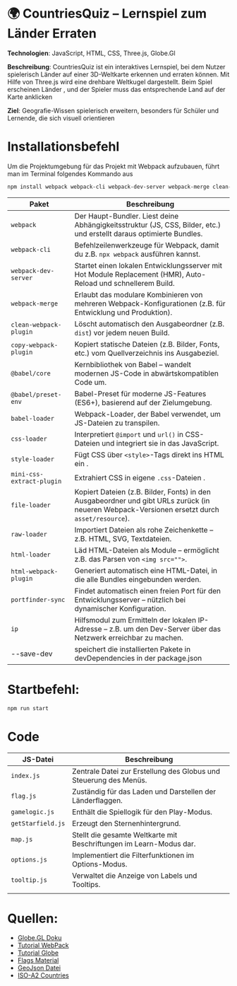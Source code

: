 # 🌍 CountriesQuiz – Lernspiel zum Länder Erraten
**Technologien**: JavaScript, HTML, CSS, Three.js, Globe.Gl

**Beschreibung**:
CountriesQuiz ist ein interaktives Lernspiel, bei dem Nutzer spielerisch Länder auf einer 3D-Weltkarte erkennen und erraten können. Mit Hilfe von Three.js wird eine drehbare Weltkugel dargestellt. Beim Spiel erscheinen Länder , und der Spieler muss das entsprechende Land auf der Karte anklicken

**Ziel**:
Geografie-Wissen spielerisch erweitern, besonders für Schüler und Lernende, die sich visuell orientieren

#  Installationsbefehl
Um die Projektumgebung für das Projekt mit Webpack aufzubauen, führt man im Terminal folgendes Kommando aus

```bash
npm install webpack webpack-cli webpack-dev-server webpack-merge clean-webpack-plugin copy-webpack-plugin @babel/core @babel/preset-env babel-loader css-loader file-loader html-loader html-webpack-plugin mini-css-extract-plugin portfinder-sync raw-loader style-loader ip --save-dev
```

 
| Paket                  | Beschreibung                                                                                                         |
|------------------------|----------------------------------------------------------------------------------------------------------------------|
| `webpack`              | Der Haupt-Bundler. Liest deine Abhängigkeitsstruktur (JS, CSS, Bilder, etc.) und erstellt daraus optimierte Bundles. |
| `webpack-cli`          | Befehlzeilenwerkzeuge für Webpack, damit du z.B. `npx webpack` ausführen kannst.                                     |
| `webpack-dev-server`   | Startet einen lokalen Entwicklungsserver mit Hot Module Replacement (HMR), Auto-Reload und schnellerem Build.        |
| `webpack-merge`        | Erlaubt das modulare Kombinieren von mehreren Webpack-Konfigurationen (z.B. für Entwicklung und Produktion).         |
| `clean-webpack-plugin` | Löscht automatisch den Ausgabeordner (z.B. `dist`) vor jedem neuen Build.                                            |
| `copy-webpack-plugin`  | Kopiert statische Dateien (z.B. Bilder, Fonts, etc.) vom Quellverzeichnis ins Ausgabeziel.                           |
| `@babel/core`       | Kernbibliothek von Babel – wandelt modernen JS-Code in abwärtskompatiblen Code um. |
| `@babel/preset-env` | Babel-Preset für moderne JS-Features (ES6+), basierend auf der Zielumgebung.       |
| `babel-loader`      | Webpack-Loader, der Babel verwendet, um JS-Dateien zu transpilen.                  |
| `css-loader`              | Interpretiert `@import` und `url()` in CSS-Dateien und integriert sie in das JavaScript. |
| `style-loader`            | Fügt CSS über `<style>`-Tags direkt ins HTML ein .         |
| `mini-css-extract-plugin` | Extrahiert CSS in eigene `.css`-Dateien .                      |
| `file-loader`         | Kopiert Dateien (z.B. Bilder, Fonts) in den Ausgabeordner und gibt URLs zurück (in neueren Webpack-Versionen ersetzt durch `asset/resource`). |
| `raw-loader`          | Importiert Dateien als rohe Zeichenkette – z.B. HTML, SVG, Textdateien.                                                                       |
| `html-loader`         | Läd HTML-Dateien als Module – ermöglicht z.B. das Parsen von `<img src="">`.                                                                  |
| `html-webpack-plugin` | Generiert automatisch eine HTML-Datei, in die alle Bundles eingebunden werden.      
| `portfinder-sync` | Findet automatisch einen freien Port für den Entwicklungsserver – nützlich bei dynamischer Konfiguration.        |
| `ip`              | Hilfsmodul zum Ermitteln der lokalen IP-Adresse – z.B. um den Dev-Server über das Netzwerk erreichbar zu machen. |
| --save-dev       | speichert die installierten Pakete in devDependencies in der package.json |

# Startbefehl:
```bash
npm run start
```
# Code
| **JS-Datei**      | **Beschreibung**                                                    |
| ----------------- | ------------------------------------------------------------------- |
| `index.js`        | Zentrale Datei zur Erstellung des Globus und Steuerung des Menüs.   |
| `flag.js`         | Zuständig für das Laden und Darstellen der Länderflaggen.           |
| `gamelogic.js`    | Enthält die Spiellogik für den Play-Modus.                          |
| `getStarfield.js` | Erzeugt den Sternenhintergrund.                                     |
| `map.js`          | Stellt die gesamte Weltkarte mit Beschriftungen im Learn-Modus dar. |
| `options.js`      | Implementiert die Filterfunktionen im Options-Modus.                |
| `tooltip.js`      | Verwaltet die Anzeige von Labels und Tooltips.                      |
                                                                          |


# Quellen:
- [Globe.GL Doku](https://globe.gl/)
- [Tutorial WebPack](https://www.youtube.com/watch?v=fqHx8_U2eKU&list=PLEXzUhnWfEhgTVL_r3_njztkZdeQGNJCR&index=3)
- [Tutorial Globe](https://www.youtube.com/watch?v=f4zncVufL_I)
- [Flags Material](https://www.countryflags.com/)
- [GeoJson Datei](https://geojson-maps.kyd.au/)
- [ISO-A2 Countries](https://www.ble.de/SharedDocs/Downloads/EN/Climate-Energy/Information-Nabisy/CountryCodes.pdf?__blob=publicationFile&v=1)
  



